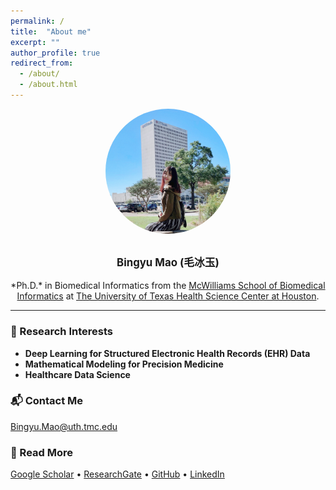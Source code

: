 ```yaml
---
permalink: /
title:  "About me"
excerpt: ""
author_profile: true
redirect_from: 
  - /about/
  - /about.html
---
```


<div style="text-align: center; max-width: 700px; margin: auto;">
    <img src="/images/profile.JPG" alt="Profile Picture" style="display: block; margin: 0 auto; width: 200px; border-radius: 50%;">
</div>

<br>

<p style="text-align: center; font-size: 1.2em; font-weight: bold;">
    Bingyu Mao (毛冰玉)
</p>

<p style="text-align: center;">
*Ph.D.* in Biomedical Informatics from the 
<a href="https://sbmi.uth.edu/">McWilliams School of Biomedical Informatics</a> at 
<a href="https://www.uth.edu/">The University of Texas Health Science Center at Houston</a>.
</p>


<hr>

<h3>🔬 Research Interests</h3>
<ul>
    <li><strong>Deep Learning for Structured Electronic Health Records (EHR) Data</strong></li>
    <li><strong>Mathematical Modeling for Precision Medicine</strong></li>
    <li><strong>Healthcare Data Science</strong></li>
</ul>

<h3>📬 Contact Me</h3>
<p><a href="mailto:Bingyu.Mao@uth.tmc.edu">Bingyu.Mao@uth.tmc.edu</a></p>

<h3>🔗 Read More</h3>
<p>
    <a href="https://scholar.google.com/citations?user=GVs3qjUAAAAJ&hl=en">Google Scholar</a> • 
    <a href="https://www.researchgate.net/profile/Bingyu-Mao">ResearchGate</a> • 
    <a href="https://github.com/BingyuMao">GitHub</a> • 
    <a href="https://www.linkedin.com/in/bingyu-mao/">LinkedIn</a>
</p>
